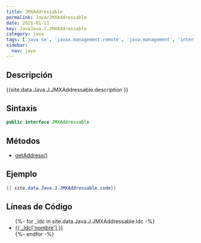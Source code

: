 ```yaml
---
title: JMXAddressable
permalink: Java/JMXAddressable
date: 2021-01-11
key: JavaJava.J.JMXAddressable
category: java
tags: ['java se', 'javax.management.remote', 'java.management', 'interface java', 'Java 1.6']
sidebar: 
  nav: java
---
```


## Descripción
{{site.data.Java.J.JMXAddressable.description }}

## Sintaxis
~~~java
public interface JMXAddressable
~~~

## Métodos
* [getAddress()](/Java/JMXAddressable/getAddress)

## Ejemplo
~~~java
{{ site.data.Java.J.JMXAddressable.code}}
~~~

## Líneas de Código
<ul>
{%- for _ldc in site.data.Java.J.JMXAddressable.ldc -%}
   <li>
       <a href="{{_ldc['url'] }}">{{ _ldc['nombre'] }}</a>
   </li>
{%- endfor -%}
</ul>
